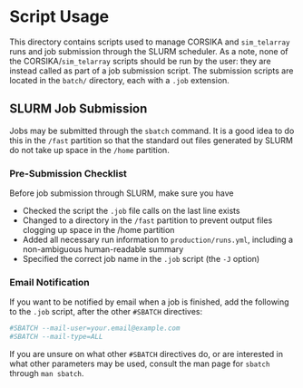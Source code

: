 # Script Usage

This directory contains scripts used to manage CORSIKA and `sim_telarray` runs and job submission through the SLURM scheduler. As a note, none of the CORSIKA/`sim_telarray` scripts should be run by the user: they are instead called as part of a job submission script. The submission scripts are located in the `batch/` directory, each with a `.job` extension.

## SLURM Job Submission

Jobs may be submitted through the `sbatch` command. It is a good idea to do this in the `/fast` partition so that the standard out files generated by SLURM do not take up space in the `/home` partition.

### Pre-Submission Checklist

Before job submission through SLURM, make sure you have

* Checked the script the `.job` file calls on the last line exists
* Changed to a directory in the `/fast` partition to prevent output files clogging up space in the /home partition
* Added all necessary run information to `production/runs.yml`, including a non-ambiguous human-readable summary
* Specified the correct job name in the `.job` script (the `-J` option)

### Email Notification

If you want to be notified by email when a job is finished, add the following to the `.job` script, after the other `#SBATCH` directives:

```sh
#SBATCH --mail-user=your.email@example.com
#SBATCH --mail-type=ALL
```

If you are unsure on what other `#SBATCH` directives do, or are interested in what other parameters may be used, consult the man page for `sbatch` through `man sbatch`.
